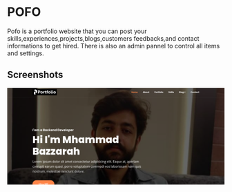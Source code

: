 # POFO
Pofo is a portfolio website that you can post your skills,experiences,projects,blogs,customers feedbacks,and contact informations to get hired.
There is also an admin pannel to control all items and settings.

## Screenshots
![home-page](public/defaults/home.png)
